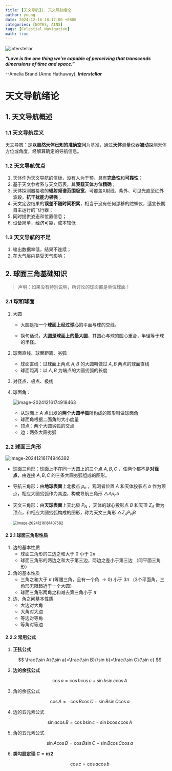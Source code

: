 ```yaml
---
title: [天文导航]1. 天文导航绪论
author: young
date: 2024-12-16 18:17:00 +0800
categories: [NOTES, AINS]
tags: [Celestial Navigation]
math: true
---
```


![interstellar](https://youngfriday-1328789051.cos.ap-beijing.myqcloud.com/Typora/interstellar.jpg)

***“Love is the one thing we’re capable of perceiving that transcends dimensions of time and space.”***

--Amelia Brand (Anne Hathaway), ***Interstellar***

# 天文导航绪论

## 1. 天文导航概述

### 1.1 天文导航定义

天文导航：是**以自然天体已知的准确空间**为基准，通过**天体**测量仪器**被动**探测天体方位或角度，经解算确定的导航信息。

### 1.2 天文导航优点

1. 天体作为天文导航的信标，没有人为干预，具有**完备性**和**可靠性**；
2. 基于天文参考系与天文历表，其**表载天体方位精确**；
3. 天体探测器接收的**辐射频谱范围极宽**，可覆盖X射线、紫外、可见光直至红外波段，**抗干扰能力极强**；
4. 天文定姿结果的**误差不随时间积累**，相当于没有任何漂移的陀螺仪，适宜长期自主运行的飞行器；
5. 同时提供姿态和位置信息；
6. 设备简单，经济可靠，成本较低

### 1.3 天文导航的不足

1. 输出数据率低，结果不连续；
2. 在大气层内易受天气影响；

## 2. 球面三角基础知识

> 声明：如果没有特别说明，所讨论的球面都是单位球面！

### 2.1 球和球面

1. 大圆

   - 大圆是指一个**球面上经过球心**的平面与球的交线。

   - 换句话说，**大圆是球面上的最大圆**，其圆心与球的圆心重合，半径等于球的半径。

2. 球面直线、球面距离、劣弧

   - 球面直线：过球面上两点 $A,B$ 的大圆叫做过 $A,B$ 两点的球面直线
   - 球面距离：以 $A,B$ 为端点的大圆劣弧的长度

3. 对径点、极点、极线

4. 球面角：

   ![image-20241216174918463](https://youngfriday-1328789051.cos.ap-beijing.myqcloud.com/Typora/image-20241216174918463.png)

   - 从球面上 $A$ 点出发的**两个大圆半弧**所构成的图形叫做球面角
   - 球面角根据二面角的大小度量
   - 顶点：两个大圆劣弧的交点
   - 边：两条大圆劣弧

### 2.2 球面三角形

![image-20241216174946392](https://youngfriday-1328789051.cos.ap-beijing.myqcloud.com/Typora/image-20241216174946392.png)

- 球面三角形：球面上不在同一大圆上的三个点 $A,B,C$ ，任两个都不是**对径点**，由连接 $A,B,C$ 的三条大圆劣弧组成的图形。

- 导航三角形：由**地球表面**上北极点 $p_n$ ，观测者位置 $A$ 和天体投影点 $b$ 作为顶点，相应大圆劣弧作为其边，构成导航三角形 $\bigtriangleup Ap_nb$

- 天文三角形：由**天球表面**上天北极 $P_N$ ，天体的球心投影点 $B$ 和天顶 $Z_A$ 做为顶点，和相应大圆劣弧构成的图形，称为天文三角形 $\bigtriangleup Z_AP_NB$

  <img src="https://youngfriday-1328789051.cos.ap-beijing.myqcloud.com/Typora/image-20241216181407582.png" alt="image-20241216181407582" style="zoom:80%;" />

#### 2.2.1 球面三角形性质

1. 边的基本性质
   - 球面三角形的三边之和大于 $0$ 小于 $2\pi$
   - 球面三角形的两边之和大于第三边，两边之差小于第三边 （同平面三角形）
2. 角的基本性质
   - 三角之和大于 $\pi$ (等腰三角，且有一个角 $\rightarrow 0$) 小于 $3\pi$ （3个平面角，三角形无限趋近于一个大圆）
   - 球面三角形两角之和减去第三角小于 $\pi$
3. 边、角之间基本性质
   - 大边对大角
   - 大角对大边
   - 等边对等角
   - 等角对等边

#### 2.2.2 常用公式

1. **正弦公式**
   
   $$
   \frac{\sin A}{\sin a}=\frac{\sin B}{\sin b}=\frac{\sin C}{\sin c}
   $$

2. **边的余弦公式**
   
   $$
   \cos a=\cos b \cos c+\sin b \sin c \cos A
   $$

3. 角的余弦公式
   
   $$
   \cos A=-\cos B\cos C+\sin B \sin C \cos a
   $$

4. 边的五元素公式
   
   $$
   \sin a \cos B=\cos b \sin c-\sin b \cos c \cos A
   $$

5. 角的五元素公式
   
   $$
   \sin A \cos B =\cos B \sin C -\sin B \cos C \cos a
   $$

6. **类勾股定理 $C=\pi/2$**
   
   $$
   \cos c=\cos a\cos b
   $$
